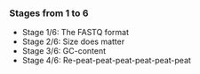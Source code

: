 ### Stages from 1 to 6

* Stage 1/6: The FASTQ format
* Stage 2/6: Size does matter
* Stage 3/6: GC-content
* Stage 4/6: Re-peat-peat-peat-peat-peat-peat
